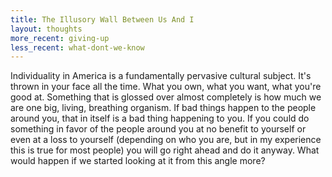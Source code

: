 ```yaml
---
title: The Illusory Wall Between Us And I
layout: thoughts
more_recent: giving-up
less_recent: what-dont-we-know
---
```

Individuality in America is a fundamentally pervasive cultural subject. It's thrown in your face all the time. What you own, what you want, what you're good at. Something that is glossed over almost completely is how much we are one big, living, breathing organism. If bad things happen to the people around you, that in itself is a bad thing happening to you. If you could do something in favor of the people around you at no benefit to yourself or even at a loss to yourself (depending on who you are, but in my experience this is true for most people) you will go right ahead and do it anyway. What would happen if we started looking at it from this angle more?